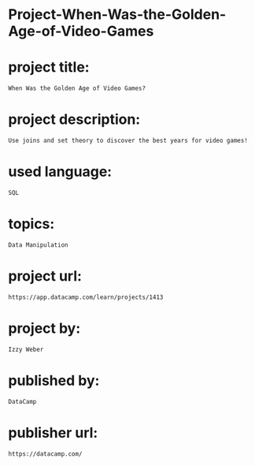 # Project-When-Was-the-Golden-Age-of-Video-Games

# project title:

    When Was the Golden Age of Video Games?

# project description:

    Use joins and set theory to discover the best years for video games!

# used language:

    SQL

# topics:

    Data Manipulation

# project url:

    https://app.datacamp.com/learn/projects/1413

# project by:

    Izzy Weber

# published by:

    DataCamp

# publisher url:

    https://datacamp.com/
